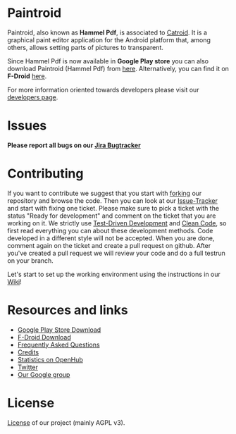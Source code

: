 Paintroid
=========

Paintroid, also known as **Hammel Pdf**, is associated to [Catroid](https://github.com/Catrobat/Catroid). It is a graphical paint editor application for the Android platform that, among others, allows setting parts of pictures to transparent.

Since Hammel Pdf is now available in **Google Play store** you can also download Paintroid (Hammel Pdf) from [here](https://play.google.com/store/apps/details?id=paintpdf). Alternatively, you can find it on **F-Droid** [here](https://f-droid.org/packages/paintpdf/).


For more information oriented towards developers please visit our [developers page](http://developer.catrobat.org/).

# Issues #
**Please report all bugs on our [Jira Bugtracker](https://catrobat.atlassian.net/jira/)**

# Contributing #

If you want to contribute we suggest that you start with [forking](https://help.github.com/articles/fork-a-repo/) our repository and browse the code. Then you can look at our [Issue-Tracker](https://catrobat.atlassian.net/jira/software/c/projects/PAINTROID/issues/PAINTROID-697?filter=allissues&jql=project%20%3D%20%22PAINTROID%22%0Aand%20status%20%3D%20%22Ready%20For%20Development%22%0Aand%20assignee%20%3D%20empty%0Aand%20type%20in%20%28Bug%2C%20Story%2C%20Task%29%0Aand%20%28labels%20%21%3D%20Flutter%20OR%20labels%20IS%20EMPTY%29%0AORDER%20BY%20created%20DESC) and start with fixing one ticket. Please make sure to pick a ticket with the status "Ready for development" and comment on the ticket that you are working on it. We strictly use [Test-Driven Development](http://c2.com/cgi/wiki?TestDrivenDevelopment) and [Clean Code](http://www.planetgeek.ch/wp-content/uploads/2013/06/Clean-Code-V2.2.pdf), so first read everything you can about these development methods. Code developed in a different style will not be accepted.
When you are done, comment again on the ticket and create a pull request on github.
After you've created a pull request we will review your code and do a full testrun on your branch.

Let's start to set up the working environment using the instructions in our  [Wiki](https://github.com/Catrobat/Catroid/wiki/Setup-working-environment)!


# Resources and links #
* [Google Play Store Download](https://play.google.com/store/apps/details?id=paintpdf)
* [F-Droid Download](https://f-droid.org/packages/paintpdf/)
* [Frequently Asked Questions](https://github.com/Catrobat/Catroid/wiki/Frequently-Asked-Questions)
* [Credits](http://developer.catrobat.org/credits)
* [Statistics on OpenHub](https://www.openhub.net/p/catrobat/)
* [Twitter](http://twitter.com/Catroid)
* [Our Google group](https://groups.google.com/forum/?fromgroups#!forum/catrobat)

# License #
[License](http://developer.catrobat.org/licenses) of our project (mainly AGPL v3).
